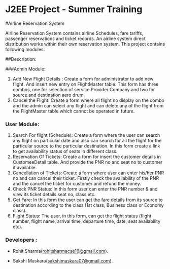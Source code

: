 # J2EE Project -  Summer Training

#Airline Reservation System

Airline Reservation System contains airline Schedules, fare tariffs, passenger reservations and ticket records. An airline system direct distribution works within their own reservation system. This project contains following modules:

##Description:

###Admin Module:

1. Add New Flight Details :
Create a form for administrator to add new flight. And insert new entry on FlightMaster table. This form has three combos, one for selection of service Provider Company and two for source and destination aero drum.
2. Cancel the Flight:
Create a form where all flight no display on the combo and the admin can select any flight and can delete any of the flight from the FlightMaster table which cannot be operated in future.

### User Module:

1. Search For flight (Schedule):
Create a form where the user can search any flight on particular date and also can search for all the flight for the particular source to the particular destination. In this form create a link to get availability status of seats in different class.
2. Reservation Of Tickets:
Create a form for insert the customer details in CustomeeDetail table. And provide the PNR no and seat no to customer if available.  
3. Cancellation of Tickets:
Create a form where user can enter his/her PNR no and can cancel their ticket. Firstly check the availability of the PNR and the cancel the ticket for customer and refund the money.
4. Check PNR Status:
In this form user can enter the PNR number & and view its ticket details seat no, class etc.
5. Get Fare:
In this form the user can get the fare details from its source to destination according to the class (1st class, Business class or Economy class).
6. Flight Status:
The user, in this form, can get the flight status (flight number, flight name, arrival time, departure time, date, seat availability etc).


### Developers :
* Rohit Sharma([rohitsharmacse16@gmail.com](mailto:rohitsharmacse16@gmail.com)).

* Sakshi Maskara([sakshimaskara07@gmail.com](mailto:sakshimaskara07@gmail.com)).
